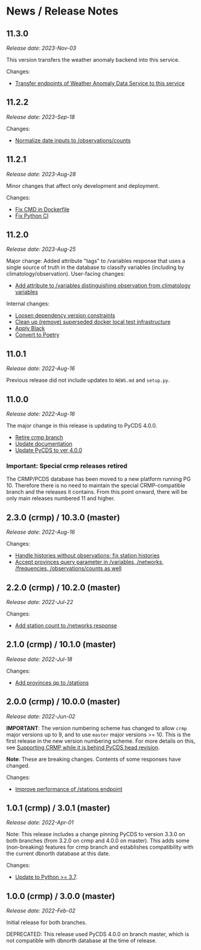 # News / Release Notes

## 11.3.0

*Release date: 2023-Nov-03*

This version transfers the weather anomaly backend into this service.

Changes:
- [Transfer endpoints of Weather Anomaly Data Service to this service](https://github.com/pacificclimate/station-data-portal-backend/pull/72)

## 11.2.2

*Release date: 2023-Sep-18*

Changes:
- [Normalize date inputs to /observations/counts](https://github.com/pacificclimate/station-data-portal-backend/pull/70)

## 11.2.1

*Release date: 2023-Aug-28*

Minor changes that affect only development and deployment.

Changes:
- [Fix CMD in Dockerfile](https://github.com/pacificclimate/station-data-portal-backend/pull/68)
- [Fix Python CI](https://github.com/pacificclimate/station-data-portal-backend/pull/67)

## 11.2.0

*Release date: 2023-Aug-25*

Major change: Added attribute "tags" to /variables response that uses a single source of truth in the database to classify variables (including by climatology/observation).
User-facing changes:
- [Add attribute to /variables distinguishing observation from climatology variables](https://github.com/pacificclimate/station-data-portal-backend/pull/52)

Internal changes:
- [Loosen dependency version constraints](https://github.com/pacificclimate/station-data-portal-backend/pull/62)
- [Clean up (remove) superseded docker local test infrastructure](https://github.com/pacificclimate/station-data-portal-backend/pull/60)
- [Apply Black](https://github.com/pacificclimate/station-data-portal-backend/pull/59)
- [Convert to Poetry](https://github.com/pacificclimate/station-data-portal-backend/pull/54)

## 11.0.1

*Release date: 2022-Aug-16*

Previous release did not include updates to `NEWS.md` and `setup.py`.

## 11.0.0

*Release date: 2022-Aug-16*

The major change in this release is updating to PyCDS 4.0.0. 

- [Retire crmp branch](https://github.com/pacificclimate/station-data-portal-backend/pull/50)
- [Update documentation](https://github.com/pacificclimate/station-data-portal-backend/pull/48)
- [Update PyCDS to ver 4.0.0](https://github.com/pacificclimate/station-data-portal-backend/pull/45)

### Important: Special crmp releases retired

The CRMP/PCDS database has been moved to a new platform running PG 10. 
Therefore there is no need to maintain the special CRMP-compatible branch and 
the releases it contains. From this point onward, there will be only main
releases numbered 11 and higher.

## 2.3.0 (crmp) / 10.3.0 (master)

*Release date: 2022-Aug-16*

Changes:
- [Handle histories without observations; fix station histories](https://github.com/pacificclimate/station-data-portal-backend/pull/42)
- [Accept provinces query parameter in /variables, /networks, /frequencies, /observations/counts as well](https://github.com/pacificclimate/station-data-portal-backend/pull/40)

## 2.2.0 (crmp) / 10.2.0 (master)

*Release date: 2022-Jul-22*

Changes:

- [Add station count to /networks response ](https://github.com/pacificclimate/station-data-portal-backend/pull/38)

## 2.1.0 (crmp) / 10.1.0 (master)

*Release date: 2022-Jul-18*

Changes:

- [Add provinces qp to /stations](https://github.com/pacificclimate/station-data-portal-backend/pull/37)

## 2.0.0 (crmp) / 10.0.0 (master)

*Release date: 2022-Jun-02*

**IMPORTANT**: The version numbering scheme has changed to allow `crmp` major 
versions up to 9, and to use `master` major versions >= 10. This is the first 
release in the new version numbering scheme. For more details on this, see
[Supporting CRMP while it is behind PyCDS head revision](docs/supporting-crmp.md).

**Note**: These are breaking changes. Contents of some responses have changed.

Changes:

- [Improve performance of /stations endpoint](https://github.com/pacificclimate/station-data-portal-backend/pull/34)

## 1.0.1 (crmp) / 3.0.1 (master)

*Release date: 2022-Apr-01*

Note: This release includes a change pinning PyCDS to version 3.3.0 on 
both branches (from 3.2.0 on crmp and 4.0.0 on master). This adds 
some (non-breaking) features for crmp branch and establishes compatibility 
with the current dbnorth database at this date.

Changes:
- [Update to Python >= 3.7](https://github.com/pacificclimate/station-data-portal-backend/pull/33). 


## 1.0.0 (crmp) / 3.0.0 (master)

*Release date: 2022-Feb-02*

Initial release for both branches.

DEPRECATED: This release used PyCDS 4.0.0 on branch master, which is not 
compatible with dbnorth database at the time of release.